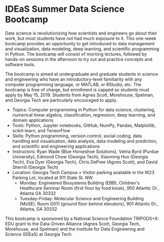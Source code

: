 IDEaS Summer Data Science Bootcamp
==================================

Data science is revolutionizing how scientists and engineers go about their
work, but most students have not had much exposure to it. This one-week
bootcamp provides an opportunity to get introduced to data management and
visualization, data modeling, deep learning, and scientific programming in
Python. The bootcamp will consist of morning lectures, followed by hands-on
sessions in the afternoon to try out and practice concepts and software tools.

The bootcamp is aimed at undergraduate and graduate students in science and
engineering who have an introductory-level familiarity with any computer
programming language, or MATLAB, or RStudio, etc. The bootcamp is free of
charge, but enrollment is capped so students must apply by May 15, 2019.
Students from Agnes Scott, Morehouse, Spelman, and Georgia Tech are
particularly encouraged to apply.

- Topics: Computer programming in Python for data science, clustering, numerical
linear algebra, classification, regression, deep learning, and domain
applications
- Tools: Python, Jupyter notebooks, GitHub, NumPy, Pandas, Matplotlib,
scikit-learn, and TensorFlow
- Skills: Python programming, version control, social coding, data handling and
visualization, data analysis, data modeling and prediction, and scientific and
engineering applications
- Instructors: Ryan Wade (Blue Horseshoe Solutions), Vetria Byrd (Purdue
University), Edmond Chow (Georgia Tech), Xiaoming Huo (Georgia Tech), Eva Dyer
(Georgia Tech), Chris DePree (Agnes Scott), and David Sherrill (Georgia Tech)
- Location: Georgia Tech Campus • Visitor parking available in the W23 Parking
Lot, located at 911 State St. NW.
    * Monday: Engineered Biosystems Building (EBB), Children's Healthcare Seminar Room (first floor by food kiosk), 950 Atlantic Dr., Atlanta GA 30332
    * Tuesday–Friday: Molecular Science and Engineering Building (MoSE), Room G011 (ground floor behind elevators), 901 Atlantic Dr., Atlanta, GA 30332

This bootcamp is sponsored by a National Science Foundation TRIPODS+X: EDU
grant to the Data-Driven Alliance (Agnes Scott, Georgia Tech, Morehouse, and
Spelman) and the Institute for Data Engineering and Science (IDEaS) at Georgia
Tech.

